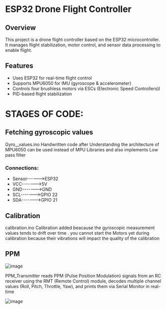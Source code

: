 # ESP32 Drone Flight Controller

## Overview
This project is a drone flight controller based on the ESP32 microcontroller. It manages flight stabilization, motor control, and sensor data processing to enable  flight.

## Features
- Uses ESP32 for real-time flight control
- Supports MPU6050 for IMU (gyroscope & accelerometer)
- Controls four brushless motors via ESCs (Electronic Speed Controllers)l
- PID-based flight stabilization

# STAGES OF CODE:
## Fetching gyroscopic values
Gyro__values.ino Handwritten code after Understanding the architecture of MPU6050 can be used instead of MPU Libraries  and also implements Low pass filter
 ### Connections:
- Sensor------>ESP32
- VCC------->5V
- GND------->GND
- SCL------->GPIO 22
- SDA------->GPIO 21


## Calibration
calibration.ino Calibration added beacause the gyroscopic measurement values tends to drift over time . you cannot start the Motors yet during calibration because their vibrations will impact the quality of the calibration

## PPM
![image](https://github.com/user-attachments/assets/73c13e3f-2f67-4cc9-ad51-7841a81bd7c8)

PPM_Transmitter  reads PPM (Pulse Position Modulation) signals from an RC receiver using the RMT (Remote Control) module, decodes multiple channel values (Roll, Pitch, Throttle, Yaw), and prints them via Serial Monitor in real-time

![image](https://github.com/user-attachments/assets/29c1ab04-e137-461c-aa81-0b8c7dfb6df1)
